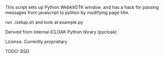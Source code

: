 This script sets up Python WebkitGTK window, and has a hack for passing messages from javascript to python by modifying page title.

run ./setup.sh and look at example.py


Derived from internal ICLOAK Python library (pycloak)

License: Currently proprietary

TODO: BSD

